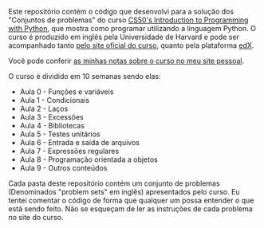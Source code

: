 Este repositório contém o código que desenvolvi para a solução dos "Conjuntos de problemas" do curso [CS50's Introduction to Programming with Python](https://cs50.harvard.edu/python/2022/), que mostra como programar utilizando a linguagem Python. O curso é produzido em inglês pela Universidade de Harvard e pode ser acompanhado tanto [pelo site oficial do curso](https://cs50.harvard.edu/python/2022/), quanto pela plataforma [edX](https://www.edx.org/). 

Você pode conferir [as minhas notas sobre o curso no meu site pessoal](https://publish.obsidian.md/rafaelalvesitm/Cursos/CS50p+Introduction+to+programming+with+Python/CS50p+Introduction+to+programming+with+Python).

O curso é dividido em 10 semanas sendo elas:

- Aula 0 - Funções e variáveis
- Aula 1 - Condicionais
- Aula 2 - Laços
- Aula 3 - Excessões
- Aula 4 - Bibliotecas
- Aula 5 - Testes unitários 
- Aula 6 - Entrada e saída de arquivos
- Aula 7 - Expressões regulares
- Aula 8 - Programação orientada a objetos
- Aula 9 - Outros conteúdos

Cada pasta deste repositório contém um conjunto de problemas (Denominados "problem sets" em inglês) apresentados pelo curso. 
Eu tentei comentar o código de forma que qualquer um possa entender o que está sendo feito.
Não se esqueçam de ler as instruções de cada problema no site do curso. 